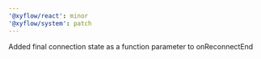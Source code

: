 ```yaml
---
'@xyflow/react': minor
'@xyflow/system': patch
---
```


Added final connection state as a function parameter to onReconnectEnd
